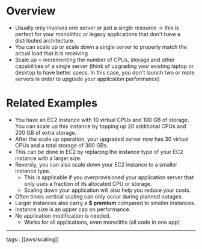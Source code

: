 # Overview

- Usually only involves one server or just a single resource -> this is perfect for your monolithic or legacy applications that don't have a distributed architecture.
- You can scale up or scale down a single server to properly match the actual load that it is receiving
- Scale up = incrementing the number of CPUs, storage and other capabilities of a single server (think of upgrading your existing laptop or desktop to have better specs. In this case, you don't launch two or more servers in order to upgrade your application performance)
# Related Examples

- You have an EC2 instance with 10 virtual CPUs and 100 GB of storage. You can scale up this instance by topping up 20 additional CPUs and 200 GB of extra storage.
- After the scale up operation, your upgraded server now has 30 virtual CPUs and a total storage of 300 GBs.
- This can be done in EC2 by replacing the instance type of your EC2 instance with a larger size.
- Reversly, you can also scale down your EC2 instance to a smaller instance type.
	- This is applicable if you overprovisioned your application server that only uses a fraction of its allocated CPU or storage.
	- Scaling down your application will also help you reduce your costs.
- Often times vertical scaling can only occur during planned outages.
- Larger instances also carry a **$ premium** compared to smaller instances.
- Instance size is an upper cap on performance.
- No application modification is needed.
    -   Works for all applications, even monoliths (all code in one app)

___
tags:: [[aws/scaling]]  